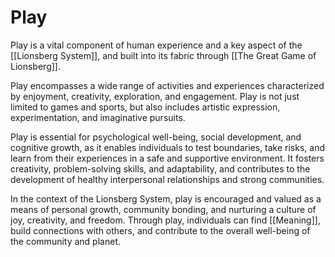 # Play

Play is a vital component of human experience and a key aspect of the [[Lionsberg System]], and built into its fabric through [[The Great Game of Lionsberg]]. 

Play encompasses a wide range of activities and experiences characterized by enjoyment, creativity, exploration, and engagement. Play is not just limited to games and sports, but also includes artistic expression, experimentation, and imaginative pursuits.

Play is essential for psychological well-being, social development, and cognitive growth, as it enables individuals to test boundaries, take risks, and learn from their experiences in a safe and supportive environment. It fosters creativity, problem-solving skills, and adaptability, and contributes to the development of healthy interpersonal relationships and strong communities.

In the context of the Lionsberg System, play is encouraged and valued as a means of personal growth, community bonding, and nurturing a culture of joy, creativity, and freedom. Through play, individuals can find [[Meaning]], build connections with others, and contribute to the overall well-being of the community and planet.
